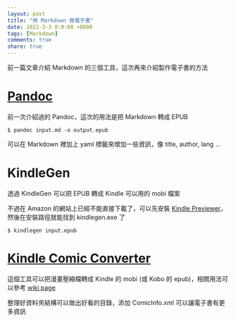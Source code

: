 ```yaml
---
layout: post
title: "用 Markdown 做電子書"
date: 2022-3-3 0:0:00 +0800
tags: [Markdown]
comments: true
share: true
---
```


前一篇文章介紹 Markdown 的三個工具，這次再來介紹製作電子書的方法

# [Pandoc][Pandoc]

前一次介紹過的 Pandoc，這次的用法是把 Markdown 轉成 EPUB

``` shell
$ pandoc input.md -o output.epub
```

可以在 Markdown 裡加上 yaml 標籤來增加一些資訊，像 title, author, lang ...

# KindleGen

透過 KindleGen 可以把 EPUB 轉成 Kindle 可以用的 mobi 檔案

不過在 Amazon 的網站上已經不能直接下載了，可以先安裝 [Kindle Previewer][KP]，然後在安裝路徑就能找到 kindlegen.exe 了

``` shell
$ kindlegen input.epub
```

# [Kindle Comic Converter][KCC]

這個工具可以把漫畫壓縮檔轉成 Kindle 的 mobi (或 Kobo 的 epub)，相關用法可以參考 [wiki page][KCC-WIKI]

整理好資料夾結構可以做出好看的目錄，添加 ComicInfo.xml 可以讓電子書有更多資訊



[Pandoc]: https://pandoc.org/
[KP]: https://www.amazon.com/Kindle-Previewer/b?node=21381691011
[KCC]: https://kcc.iosphe.re/
[KCC-WIKI]: https://github.com/ciromattia/kcc/wiki

